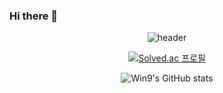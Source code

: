 ### Hi there 👋

<!--
**Win-9/Win-9** is a ✨ _special_ ✨ repository because its `README.md` (this file) appears on your GitHub profile.

Here are some ideas to get you started:

- 🔭 I’m currently working on ...
- 🌱 I’m currently learning ...
- 👯 I’m looking to collaborate on ...
- 🤔 I’m looking for help with ...
- 💬 Ask me about ...
- 📫 How to reach me: ...
- 😄 Pronouns: ...
- ⚡ Fun fact: ...
-->

<div align="center">
  
![header](https://capsule-render.vercel.app/api?type=soft&color=random&height=150&section=header&text=It's%Win9&fontColor=ffffff&fontSize=70&animation=fadeIn&fontAlignY=55)
</div>


<div align="center">

[![Solved.ac
프로필](http://mazassumnida.wtf/api/v2/generate_badge?boj={krrr8})](https://solved.ac/{krrr8})
</div>


<div align="center">

![Win9's GitHub stats](https://github-readme-stats.vercel.app/api?username=Win-9&show_icons=true&theme=tokyonight)  
</div>

